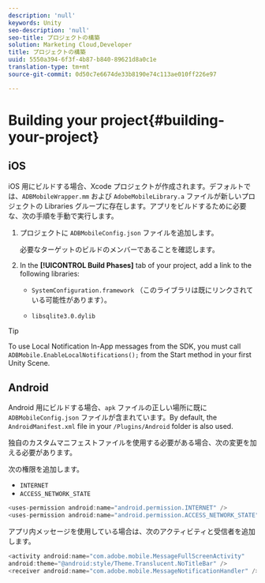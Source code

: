 ```yaml
---
description: 'null'
keywords: Unity
seo-description: 'null'
seo-title: プロジェクトの構築
solution: Marketing Cloud,Developer
title: プロジェクトの構築
uuid: 5550a394-6f3f-4b87-b840-89621d8a0c1e
translation-type: tm+mt
source-git-commit: 0d50c7e6674de33b8190e74c113ae010ff226e97

---
```



# Building your project{#building-your-project}

## iOS

iOS 用にビルドする場合、Xcode プロジェクトが作成されます。デフォルトでは、`ADBMobileWrapper.mm` および `AdobeMobileLibrary.a` ファイルが新しいプロジェクトの Libraries グループに存在します。アプリをビルドするために必要な、次の手順を手動で実行します。

1. プロジェクトに `ADBMobileConfig.json` ファイルを追加します。

   必要なターゲットのビルドのメンバーであることを確認します。

1. In the **[!UICONTROL Build Phases]** tab of your project, add a link to the following libraries:

   * `SystemConfiguration.framework`
（このライブラリは既にリンクされている可能性があります）。

   * `libsqlite3.0.dylib`

>[!TIP]
>
>To use Local Notification In-App messages from the SDK, you must call `ADBMobile.EnableLocalNotifications();` from the Start method in your first Unity Scene.

## Android

Android 用にビルドする場合、`apk` ファイルの正しい場所に既に `ADBMobileConfig.json` ファイルが含まれています。By default, the `AndroidManifest.xml` file in your `/Plugins/Android` folder is also used.

独自のカスタムマニフェストファイルを使用する必要がある場合、次の変更を加える必要があります。

次の権限を追加します。

* `INTERNET`
* `ACCESS_NETWORK_STATE`

```java
<uses-permission android:name="android.permission.INTERNET" />
<uses-permission android:name="android.permission.ACCESS_NETWORK_STATE" />
```

アプリ内メッセージを使用している場合は、次のアクティビティと受信者を追加します。

```java
<activity android:name="com.adobe.mobile.MessageFullScreenActivity"  
android:theme="@android:style/Theme.Translucent.NoTitleBar" />
<receiver android:name="com.adobe.mobile.MessageNotificationHandler" />
```
